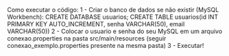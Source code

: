 Como executar o código:
1 - Criar o banco de dados se não existir (MySQL Workbench):
CREATE DATABASE usuarios;
CREATE TABLE usuarios(id INT PRIMARY KEY AUTO_INCREMENT, senha VARCHAR(50), email VARCHAR(50))
2 - Colocar o usuario e senha do seu MySQL em um arquivo conexao.properties na pasta src/main/resources (seguir conexao_exemplo.properties presente na mesma pasta)
3 - Executar!
